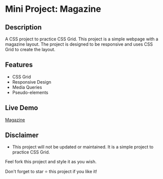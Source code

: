 # Mini Project: Magazine

## Description

A CSS project to practice CSS Grid. This project is a simple webpage with a magazine layout. The project is designed to be responsive and uses CSS Grid to create the layout.

## Features

-   CSS Grid
-   Responsive Design
-   Media Queries
-   Pseudo-elements

## Live Demo

[Magazine](https://quintin-dev.github.io/CSS-Mini_Projects-Magazine/)

## Disclaimer

-   This project will not be updated or maintained. It is a simple project to practice CSS Grid.

Feel fork this project and style it as you wish.

Don't forget to star ⭐ this project if you like it!
